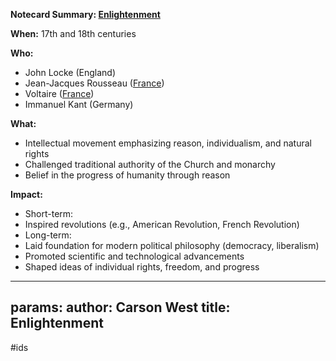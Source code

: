 **Notecard Summary: [Enlightenment](./../enlightenment/)**

**When:** 17th and 18th centuries

**Who:**
* John Locke (England)
* Jean-Jacques Rousseau ([France](./../france/))
* Voltaire ([France](./../france/))
* Immanuel Kant (Germany)

**What:**
* Intellectual movement emphasizing reason, individualism, and natural rights
* Challenged traditional authority of the Church and monarchy
* Belief in the progress of humanity through reason

**Impact:**
* Short-term:
 * Inspired revolutions (e.g., American Revolution, French Revolution)
* Long-term:
 * Laid foundation for modern political philosophy (democracy, liberalism)
 * Promoted scientific and technological advancements
 * Shaped ideas of individual rights, freedom, and progress
---
params:
	author: Carson West
title: Enlightenment
--- 
#ids